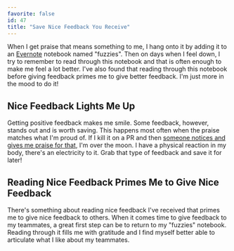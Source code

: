 ```yaml
---
favorite: false
id: 47
title: "Save Nice Feedback You Receive"
---
```


When I get praise that means something to me, I hang onto it by adding it to an
[Evernote][] notebook named "fuzzies". Then on days when I feel down, I try to
remember to read through this notebook and that is often enough to make me feel
a lot better. I've also found that reading through this notebook before giving
feedback primes me to give better feedback. I'm just more in the mood to do it!

## Nice Feedback Lights Me Up

Getting positive feedback makes me smile. Some feedback, however, stands out and
is worth saving. This happens most often when the praise matches what I'm proud
of. If I kill it on a PR and then [someone notices and gives me praise for
that][hicks-post], I'm over the moon. I have a physical reaction in my body,
there's an electricity to it. Grab that type of feedback and save it for later!

## Reading Nice Feedback Primes Me to Give Nice Feedback

There's something about reading nice feedback I've received that primes me to
give nice feedback to others. When it comes time to give feedback to my
teammates, a great first step can be to return to my "fuzzies" notebook. Reading
through it fills me with gratitude and I find myself better able to articulate
what I like about my teammates.

[Evernote]: https://evernote.com
[hicks-post]: https://artsy.github.io/blog/2020/08/11/improve-pull-requests-by-including-valuable-context/#Make.small..self-contained.commits
